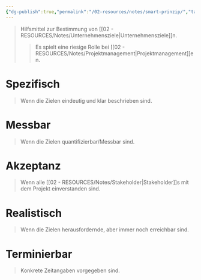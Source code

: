 ```yaml
---
{"dg-publish":true,"permalink":"/02-resources/notes/smart-prinzip/","tags":["projektmanagement","BWL"],"noteIcon":"","updated":"2025-07-12T13:31:41.000+02:00"}
---
```


>Hilfsmittel zur Bestimmung von [[02 - RESOURCES/Notes/Unternehmensziele\|Unternehmensziele]]n.
>>Es spielt eine riesige Rolle bei [[02 - RESOURCES/Notes/Projektmanagement\|Projektmanagement]]en.

# Spezifisch
>Wenn die Zielen eindeutig und klar beschrieben sind.

# Messbar
>Wenn die Zielen quantifizierbar/Messbar sind.

# Akzeptanz
>Wenn alle [[02 - RESOURCES/Notes/Stakeholder\|Stakeholder]]s mit dem Projekt einverstanden sind.

# Realistisch
>Wenn die Zielen herausfordernde, aber immer noch erreichbar sind.

# Terminierbar
>Konkrete Zeitangaben vorgegeben sind.

